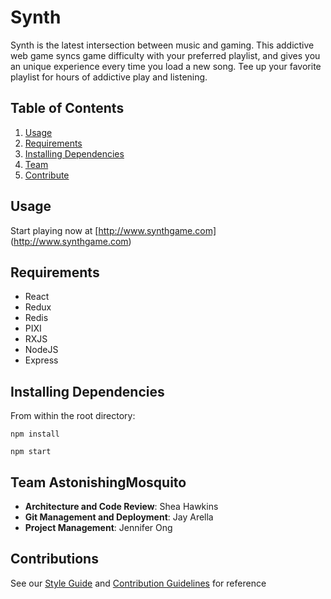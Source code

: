 # Synth

Synth is the latest intersection between music and gaming. This addictive web game syncs game difficulty with your preferred playlist, and gives you an unique experience every time you load a new song. Tee up your favorite playlist for hours of addictive play and listening.

## Table of Contents

1. [Usage](#Usage)
1. [Requirements](#requirements)
1. [Installing Dependencies](#installing-dependencies)
1. [Team](#team)
1. [Contribute](#contributions)

## Usage

Start playing now at [http://www.synthgame.com] (http://www.synthgame.com)

## Requirements

- React
- Redux
- Redis
- PIXI
- RXJS
- NodeJS
- Express

## Installing Dependencies

From within the root directory:

```
npm install
```
```
npm start
```

## Team AstonishingMosquito

  - __Architecture and Code Review__: Shea Hawkins
  - __Git Management and Deployment__: Jay Arella
  - __Project Management__: Jennifer Ong

## Contributions

See our [Style Guide](_STYLE-GUIDE.md) and [Contribution Guidelines](_CONTRIBUTING.md) for reference
